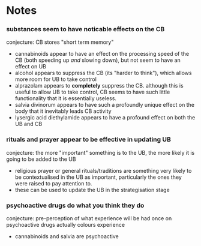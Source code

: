 # Notes

### substances seem to have noticable effects on the CB
conjecture: CB stores "short term memory"
  - cannabinoids appear to have an effect on the 
    processing speed of the CB (both speeding up _and_ slowing down),
    but not seem to have an effect on UB
  - alcohol appears to suppress the CB (its "harder to think"),
    which allows more room for UB to take control
  - alprazolam appears to **completely** suppress the CB. although this
    is useful to allow UB to take control, CB seems to have such little
    functionality that it is essentially useless.
  - salvia divinorum appears to have such a profoundly unique
    effect on the body that it inevitably leads CB activity
  - lysergic acid diethylamide appears to have a profound effect
    on both the UB and CB

### rituals and prayer appear to be effective in updating UB
conjecture: the more "important" something is to the UB, the more likely
it is going to be added to the UB
  - religious prayer or general rituals/traditions are 
    something very likely to be contextualised in the UB as important,
    particularly the ones they were raised to pay attention to.
  - these can be used to update the UB in the strategisation stage

### psychoactive drugs do what you think they do
conjecture: pre-perception of what experience will be had once on
psychoactive drugs actually colours experience
  - cannabinoids and salvia are psychoactive
